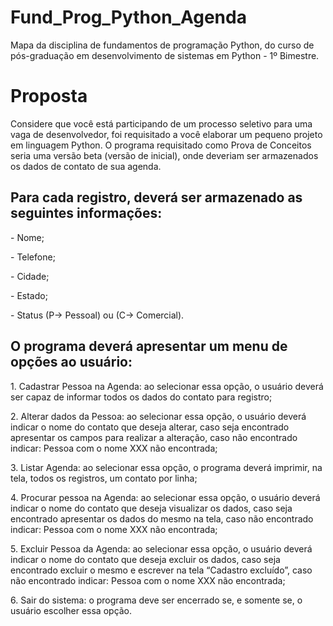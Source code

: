 # Fund_Prog_Python_Agenda
Mapa da disciplina de fundamentos de programação Python, do curso de pós-graduação em desenvolvimento de sistemas em Python - 1º Bimestre.

<H1>Proposta</H1>

Considere que você está participando de um processo seletivo para uma vaga de desenvolvedor, foi requisitado a você elaborar um pequeno projeto em linguagem Python. O programa requisitado como Prova de Conceitos seria uma versão beta (versão de inicial), onde deveriam ser armazenados os dados de contato de sua agenda.
<h2>Para cada registro, deverá ser armazenado as seguintes informações:</h2>
<p>- Nome;</p
<p>- Telefone;</p>
<p>- Cidade;</p>
<p>- Estado;</p>
<p>- Status (P-> Pessoal) ou (C-> Comercial).</p>
<h2>O programa deverá apresentar um menu de opções ao usuário:</h2>
<p>1.	Cadastrar Pessoa na Agenda: ao selecionar essa opção, o usuário deverá ser capaz de informar todos os dados do contato para registro;</p>
<p>2.	Alterar dados da Pessoa: ao selecionar essa opção, o usuário deverá indicar o nome do contato que deseja alterar, caso seja encontrado apresentar os campos para realizar a alteração, caso não encontrado indicar: Pessoa com o nome XXX não encontrada;</p>
<p>3.	Listar Agenda: ao selecionar essa opção, o programa deverá imprimir, na tela, todos os registros, um contato por linha;</p>
<p>4.	Procurar pessoa na Agenda: ao selecionar essa opção, o usuário deverá indicar o nome do contato que deseja visualizar os dados, caso seja encontrado apresentar os dados do mesmo na tela, caso não encontrado indicar: Pessoa com o nome XXX não encontrada;</p>
<p>5.	Excluir Pessoa da Agenda: ao selecionar essa opção, o usuário deverá indicar o nome do contato que deseja excluir os dados, caso seja encontrado excluir o mesmo e escrever na tela “Cadastro excluído”, caso não encontrado indicar: Pessoa com o nome XXX não encontrada;</p>
<p>6.	Sair do sistema: o programa deve ser encerrado se, e somente se, o usuário escolher essa opção.</p>


